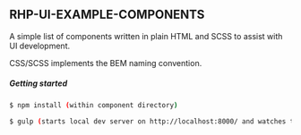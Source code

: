 ## RHP-UI-EXAMPLE-COMPONENTS

A simple list of components written in plain HTML and SCSS to assist with UI development.

CSS/SCSS implements the BEM naming convention.


##### Getting started

```sh
$ npm install (within component directory)

$ gulp (starts local dev server on http://localhost:8000/ and watches to compile scss)
```
